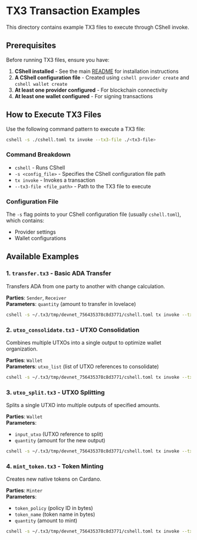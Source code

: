 # TX3 Transaction Examples

This directory contains example TX3 files to execute through CShell invoke.

## Prerequisites

Before running TX3 files, ensure you have:

1. **CShell installed** - See the main [README](../README.md) for installation instructions
2. **A CShell configuration file** - Created using `cshell provider create` and `cshell wallet create`
3. **At least one provider configured** - For blockchain connectivity
4. **At least one wallet configured** - For signing transactions

## How to Execute TX3 Files

Use the following command pattern to execute a TX3 file:

```bash
cshell -s ./cshell.toml tx invoke --tx3-file ./<tx3-file>
```

### Command Breakdown

- `cshell` - Runs CShell
- `-s <config_file>` - Specifies the CShell configuration file path
- `tx invoke` - Invokes a transaction
- `--tx3-file <file_path>` - Path to the TX3 file to execute

### Configuration File

The `-s` flag points to your CShell configuration file (usually `cshell.toml`), which contains:
- Provider settings
- Wallet configurations

## Available Examples

### 1. `transfer.tx3` - Basic ADA Transfer

Transfers ADA from one party to another with change calculation.

**Parties**: `Sender`, `Receiver`  
**Parameters**: `quantity` (amount to transfer in lovelace)

```bash
cshell -s ~/.tx3/tmp/devnet_756435378c8d3771/cshell.toml tx invoke --tx3-file ./transfer.tx3
```

### 2. `utxo_consolidate.tx3` - UTXO Consolidation

Combines multiple UTXOs into a single output to optimize wallet organization.

**Parties**: `Wallet`  
**Parameters**: `utxo_list` (list of UTXO references to consolidate)

```bash
cshell -s ~/.tx3/tmp/devnet_756435378c8d3771/cshell.toml tx invoke --tx3-file ./utxo_consolidate.tx3
```

### 3. `utxo_split.tx3` - UTXO Splitting

Splits a single UTXO into multiple outputs of specified amounts.

**Parties**: `Wallet`  
**Parameters**: 
- `input_utxo` (UTXO reference to split)
- `quantity` (amount for the new output)

```bash
cshell -s ~/.tx3/tmp/devnet_756435378c8d3771/cshell.toml tx invoke --tx3-file ./utxo_split.tx3
```

### 4. `mint_token.tx3` - Token Minting

Creates new native tokens on Cardano.

**Parties**: `Minter`  
**Parameters**: 
- `token_policy` (policy ID in bytes)
- `token_name` (token name in bytes)
- `quantity` (amount to mint)

```bash
cshell -s ~/.tx3/tmp/devnet_756435378c8d3771/cshell.toml tx invoke --tx3-file ./mint_token.tx3
```
